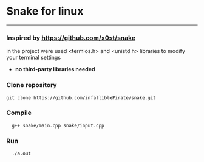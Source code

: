 # Snake for linux

---
### Inspired by https://github.com/x0st/snake

in the project were used <termios.h> and 
<unistd.h> libraries to modify your terminal settings
*   **no third-party libraries needed** 

### Clone repository
```shell
git clone https://github.com/infalliblePirate/snake.git
```
### Compile
```shell
  g++ snake/main.cpp snake/input.cpp
```
### Run
```shell
  ./a.out
```

